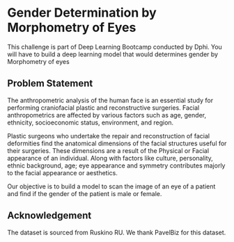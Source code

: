 # Gender Determination by Morphometry of Eyes 
This challenge is part of Deep Learning Bootcamp conducted by Dphi. You will have to build a deep learning model that would determines gender by Morphometry of eyes  
## Problem Statement
The anthropometric analysis of the human face is an essential study for performing craniofacial plastic and reconstructive surgeries. Facial anthropometrics are affected by various factors such as age, gender, ethnicity, socioeconomic status, environment, and region.    
  
Plastic surgeons who undertake the repair and reconstruction of facial deformities find the anatomical dimensions of the facial structures useful for their surgeries. These dimensions are a result of the Physical or Facial appearance of an individual. Along with factors like culture, personality, ethnic background, age; eye appearance and symmetry contributes majorly to the facial appearance or aesthetics. 

 Our objective is to build a model to scan the image of an eye of a patient and find if the gender of the patient is male or female.
 ## Acknowledgement

The dataset is sourced from Ruskino RU. We thank PavelBiz for this dataset.

